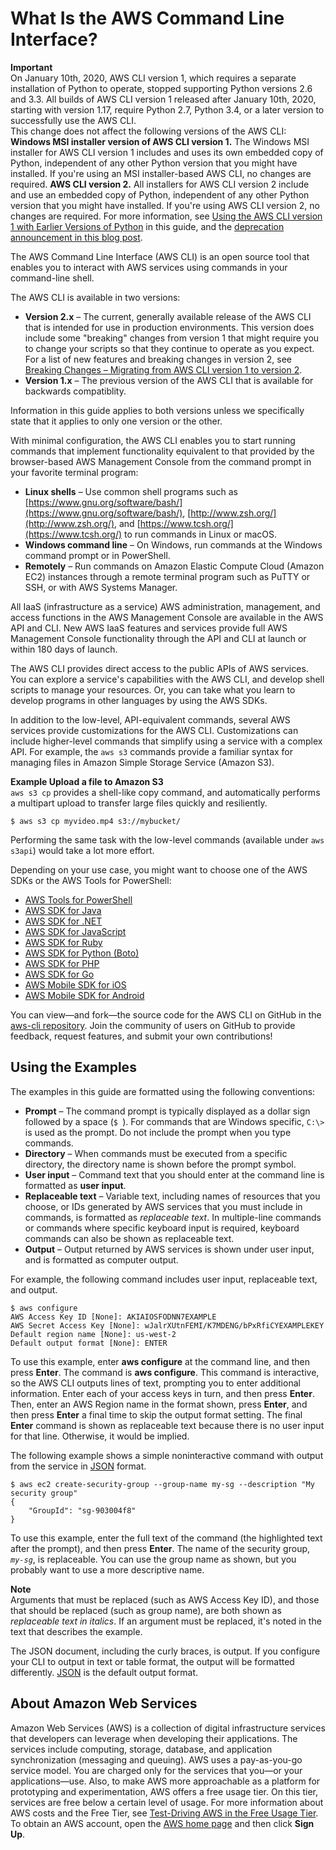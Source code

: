 # What Is the AWS Command Line Interface?<a name="cli-chap-welcome"></a>

**Important**  
On January 10th, 2020, AWS CLI version 1, which requires a separate installation of Python to operate, stopped supporting Python versions 2\.6 and 3\.3\. All builds of AWS CLI version 1 released after January 10th, 2020, starting with version 1\.17, require Python 2\.7, Python 3\.4, or a later version to successfully use the AWS CLI\.  
This change does not affect the following versions of the AWS CLI:  
**Windows MSI installer version of AWS CLI version 1\.** The Windows MSI installer for AWS CLI version 1 includes and uses its own embedded copy of Python, independent of any other Python version that you might have installed\. If you're using an MSI installer\-based AWS CLI, no changes are required\.
**AWS CLI version 2\.** All installers for AWS CLI version 2 include and use an embedded copy of Python, independent of any other Python version that you might have installed\. If you're using AWS CLI version 2, no changes are required\.
For more information, see [Using the AWS CLI version 1 with Earlier Versions of Python](deprecate-old-python-versions.md) in this guide, and the [deprecation announcement in this blog post](https://aws.amazon.com/blogs/developer/deprecation-of-python-2-6-and-python-3-3-in-botocore-boto3-and-the-aws-cli/)\.

The AWS Command Line Interface \(AWS CLI\) is an open source tool that enables you to interact with AWS services using commands in your command\-line shell\. 

The AWS CLI is available in two versions:
+ **Version 2\.x** – The current, generally available release of the AWS CLI that is intended for use in production environments\. This version does include some "breaking" changes from version 1 that might require you to change your scripts so that they continue to operate as you expect\. For a list of new features and breaking changes in version 2, see [Breaking Changes – Migrating from AWS CLI version 1 to version 2](cliv2-migration.md)\.
+ **Version 1\.x** – The previous version of the AWS CLI that is available for backwards compatiblity\.

Information in this guide applies to both versions unless we specifically state that it applies to only one version or the other\.

With minimal configuration, the AWS CLI enables you to start running commands that implement functionality equivalent to that provided by the browser\-based AWS Management Console from the command prompt in your favorite terminal program:
+ **Linux shells** – Use common shell programs such as [https://www.gnu.org/software/bash/](https://www.gnu.org/software/bash/), [http://www.zsh.org/](http://www.zsh.org/), and [https://www.tcsh.org/](https://www.tcsh.org/) to run commands in Linux or macOS\.
+ **Windows command line** – On Windows, run commands at the Windows command prompt or in PowerShell\.
+ **Remotely** – Run commands on Amazon Elastic Compute Cloud \(Amazon EC2\) instances through a remote terminal program such as PuTTY or SSH, or with AWS Systems Manager\.

All IaaS \(infrastructure as a service\) AWS administration, management, and access functions in the AWS Management Console are available in the AWS API and CLI\. New AWS IaaS features and services provide full AWS Management Console functionality through the API and CLI at launch or within 180 days of launch\. 

The AWS CLI provides direct access to the public APIs of AWS services\. You can explore a service's capabilities with the AWS CLI, and develop shell scripts to manage your resources\. Or, you can take what you learn to develop programs in other languages by using the AWS SDKs\.

In addition to the low\-level, API\-equivalent commands, several AWS services provide customizations for the AWS CLI\. Customizations can include higher\-level commands that simplify using a service with a complex API\. For example, the `aws s3` commands provide a familiar syntax for managing files in Amazon Simple Storage Service \(Amazon S3\)\.

**Example Upload a file to Amazon S3**  
`aws s3 cp` provides a shell\-like copy command, and automatically performs a multipart upload to transfer large files quickly and resiliently\.  

```
$ aws s3 cp myvideo.mp4 s3://mybucket/ 
```

Performing the same task with the low\-level commands \(available under `aws s3api`\) would take a lot more effort\.

Depending on your use case, you might want to choose one of the AWS SDKs or the AWS Tools for PowerShell:
+ [AWS Tools for PowerShell](https://docs.aws.amazon.com/powershell/latest/userguide/)
+ [AWS SDK for Java](https://docs.aws.amazon.com/sdk-for-java/v1/developer-guide/)
+ [AWS SDK for \.NET](https://docs.aws.amazon.com/sdk-for-net/latest/developer-guide/)
+ [AWS SDK for JavaScript](https://docs.aws.amazon.com/sdk-for-javascript/v2/developer-guide/)
+ [AWS SDK for Ruby](https://docs.aws.amazon.com/sdk-for-ruby/v3/developer-guide/)
+ [AWS SDK for Python \(Boto\)](http://boto3.amazonaws.com/v1/documentation/api/latest/index.html)
+ [AWS SDK for PHP](https://docs.aws.amazon.com/aws-sdk-php/guide/latest/)
+ [AWS SDK for Go](https://docs.aws.amazon.com/sdk-for-go/api/)
+ [AWS Mobile SDK for iOS](https://docs.aws.amazon.com/mobile/sdkforios/developerguide/)
+ [AWS Mobile SDK for Android](https://docs.aws.amazon.com/mobile/sdkforandroid/developerguide/)

You can view—and fork—the source code for the AWS CLI on GitHub in the [aws\-cli repository](https://github.com/aws/aws-cli)\. Join the community of users on GitHub to provide feedback, request features, and submit your own contributions\!

## Using the Examples<a name="cli-using-examples"></a>

The examples in this guide are formatted using the following conventions:
+ **Prompt** – The command prompt is typically displayed as a dollar sign followed by a space \(`$ `\)\. For commands that are Windows specific, `C:\>` is used as the prompt\. Do not include the prompt when you type commands\. 
+ **Directory** – When commands must be executed from a specific directory, the directory name is shown before the prompt symbol\.
+ **User input** – Command text that you should enter at the command line is formatted as **user input**\.
+ **Replaceable text** – Variable text, including names of resources that you choose, or IDs generated by AWS services that you must include in commands, is formatted as *replaceable text*\. In multiple\-line commands or commands where specific keyboard input is required, keyboard commands can also be shown as replaceable text\.
+ **Output** – Output returned by AWS services is shown under user input, and is formatted as computer output\.

For example, the following command includes user input, replaceable text, and output\.

```
$ aws configure
AWS Access Key ID [None]: AKIAIOSFODNN7EXAMPLE
AWS Secret Access Key [None]: wJalrXUtnFEMI/K7MDENG/bPxRfiCYEXAMPLEKEY
Default region name [None]: us-west-2
Default output format [None]: ENTER
```

To use this example, enter **aws configure** at the command line, and then press **Enter**\. The command is **aws configure**\. This command is interactive, so the AWS CLI outputs lines of text, prompting you to enter additional information\. Enter each of your access keys in turn, and then press **Enter**\. Then, enter an AWS Region name in the format shown, press **Enter**, and then press **Enter** a final time to skip the output format setting\. The final **Enter** command is shown as replaceable text because there is no user input for that line\. Otherwise, it would be implied\.

The following example shows a simple noninteractive command with output from the service in [JSON](https://json.org) format\.

```
$ aws ec2 create-security-group --group-name my-sg --description "My security group"
{
    "GroupId": "sg-903004f8"
}
```

To use this example, enter the full text of the command \(the highlighted text after the prompt\), and then press **Enter**\. The name of the security group, *`my-sg`*, is replaceable\. You can use the group name as shown, but you probably want to use a more descriptive name\.

**Note**  
Arguments that must be replaced \(such as AWS Access Key ID\), and those that should be replaced \(such as group name\), are both shown as *replaceable text in italics*\. If an argument must be replaced, it's noted in the text that describes the example\.

The JSON document, including the curly braces, is output\. If you configure your CLI to output in text or table format, the output will be formatted differently\. [JSON](https://json.org) is the default output format\.

## About Amazon Web Services<a name="about-aws"></a>

Amazon Web Services \(AWS\) is a collection of digital infrastructure services that developers can leverage when developing their applications\. The services include computing, storage, database, and application synchronization \(messaging and queuing\)\. AWS uses a pay\-as\-you\-go service model\. You are charged only for the services that you—or your applications—use\. Also, to make AWS more approachable as a platform for prototyping and experimentation, AWS offers a free usage tier\. On this tier, services are free below a certain level of usage\. For more information about AWS costs and the Free Tier, see [Test\-Driving AWS in the Free Usage Tier](https://docs.aws.amazon.com/FeaturedArticles/latest/TestDriveFreeTier.html)\. To obtain an AWS account, open the [AWS home page](https://portal.aws.amazon.com/gp/aws/developer/registration/index.html) and then click **Sign Up**\.